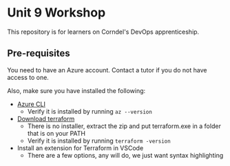 # Unit 9 Workshop

This repository is for learners on Corndel's DevOps apprenticeship.

## Pre-requisites

You need to have an Azure account. Contact a tutor if you do not have access to one.

Also, make sure you have installed the following:
* [Azure CLI](https://docs.microsoft.com/en-us/cli/azure/install-azure-cli)
  * Verify it is installed by running `az --version` 
* [Download terraform](https://www.terraform.io/downloads.html)
  * There is no installer, extract the zip and put terraform.exe in a folder that is on your PATH
  * Verify it is installed by running `terraform -version`
* Install an extension for Terraform in VSCode
  * There are a few options, any will do, we just want syntax highlighting
